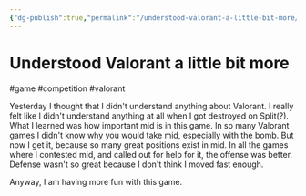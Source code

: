 ```yaml
---
{"dg-publish":true,"permalink":"/understood-valorant-a-little-bit-more/","created":"2024-02-21T00:31:17.629+09:00","updated":"2024-02-21T00:42:08.283+09:00"}
---
```


# Understood Valorant a little bit more

#game #competition #valorant 

Yesterday I thought that I didn't understand anything about Valorant. I really felt like I didn't understand anything at all when I got destroyed on Split(?). What I learned was how important mid is in this game. In so many Valorant games I didn't know why you would take mid, especially with the bomb. But now I get it, because so many great positions exist in mid. In all the games where I contested mid, and called out for help for it, the offense was better. Defense wasn't so great because I don't think I moved fast enough.

Anyway, I am having more fun with this game.
